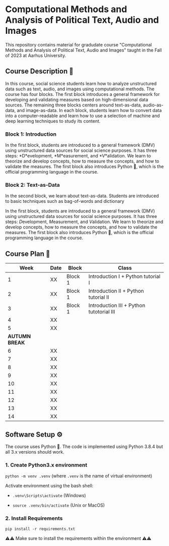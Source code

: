 # Computational Methods and Analysis of Political Text, Audio and Images
This repository contains material for gradudate course "Computational Methods and Analysis of Political Text, Audio and Images" taught in the Fall of 2023 at Aarhus University.


<h2 align="left" id="description">Course Description 📅</h2>
In this course, social science students learn how to analyze unstructured data such as text, audio, and images using computational methods. The course has four blocks. The first block introduces a general framework for developing and validating measures based on high-dimensional data sources. The remaining three blocks centers around text-as-data, audio-as-data, and image-as-data. In each block, students learn how to convert data into a computer-readable and learn how to use a selection of machine and deep learning techniques to study its content. 


<h3 align="left" id="block1">Block 1: Introduction</h3>
In the first block, students are introduced to a general framework (DMV) using unstructured data sources for social science purposes. It has three steps: *D*evelopment, *M*easurement, and *V*alidation. We learn to theorize and develop concepts, how to measure the concepts, and how to validate the measures. The first block also introduces Python 🐍, which is the official programming language in the course. 

<h3 align="left" id="block2">Block 2: Text-as-Data</h3>
In the second block, we learn about text-as-data. Students are introduced to basic techniques such as bag-of-words and dictionary

In the first block, students are introduced to a general framework (DMV) using unstructured data sources for social science purposes. It has three steps: *D*evelopment, *M*easurement, and *V*alidation. We learn to theorize and develop concepts, how to measure the concepts, and how to validate the measures. The first block also introduces Python 🐍, which is the official programming language in the course. 

<h2 align="left" id="description">Course Plan 📅</h2>



| Week  | Date | Block  | Class |    
|---|----|---|---|
| 1  |  XX  | Block 1  | Introduction I + Python tutorial I |
| 2  |  XX  | Block 1  | Introduction II + Python tutorial II |  
| 3  |  XX  | Block 1  | Introduction III + Python tutotorial III |  
| 4  |  XX  |   | |  
| 5  |  XX  |   | |  
| **AUTUMN BREAK**  |  |   | |  
| 6  |  XX  |   | |  
| 7  |  XX  |   | |  
| 8  |  XX  |   | |  
| 9  |  XX  |   | |  
| 10  |  XX  |   | |  
| 11  |  XX  |   | |  
| 12 |  XX  |   | |  
| 13  |  XX  |   | |  
| 14  |  XX  |   | |  







<h2 align="left" id="setup">Software Setup ⚙️</h2>
The course uses Python 🐍. The code is implemented using Python 3.8.4 but all 3.x versions should work.

### 1. Create Python3.x environment

`python -m venv .venv` (where `.venv` is the name of virtual environment)

Activate environment using the bash shell:

* `.venv\Scripts\activate` (Windows)

*  `source .venv/bin/activate` (Unix or MacOS)


### 2. Install Requirements

`pip install -r requirements.txt`

⚠️⚠️ Make sure to install the requirements within the environment ⚠️⚠️



